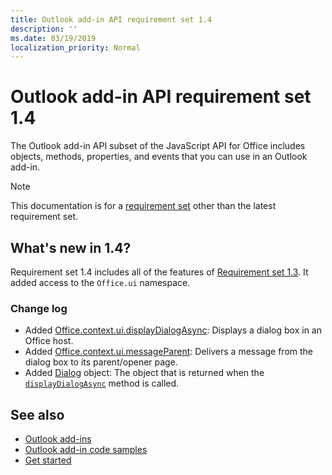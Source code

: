 ```yaml
---
title: Outlook add-in API requirement set 1.4
description: ''
ms.date: 03/19/2019
localization_priority: Normal
---
```


# Outlook add-in API requirement set 1.4

The Outlook add-in API subset of the JavaScript API for Office includes objects, methods, properties, and events that you can use in an Outlook add-in.

> [!NOTE]
> This documentation is for a [requirement set](/office/dev/add-ins/reference/requirement-sets/outlook-api-requirement-sets) other than the latest requirement set.

## What's new in 1.4?

Requirement set 1.4 includes all of the features of [Requirement set 1.3](../requirement-set-1.3/outlook-requirement-set-1.3.md). It added access to the `Office.ui` namespace.

### Change log

- Added [Office.context.ui.displayDialogAsync](/javascript/api/office/office.ui#displaydialogasync-startaddress--options--callback-): Displays a dialog box in an Office host.
- Added [Office.context.ui.messageParent](/javascript/api/office/office.ui#messageparent-message-): Delivers a message from the dialog box to its parent/opener page.
- Added [Dialog](/javascript/api/office/office.dialog) object: The object that is returned when the [`displayDialogAsync`](/javascript/api/office/office.ui#displaydialogasync-startaddress--options--callback-) method is called.

## See also

- [Outlook add-ins](/outlook/add-ins/)
- [Outlook add-in code samples](https://developer.microsoft.com/outlook/gallery/?filterBy=Outlook,Samples,Add-ins)
- [Get started](/outlook/add-ins/quick-start)
